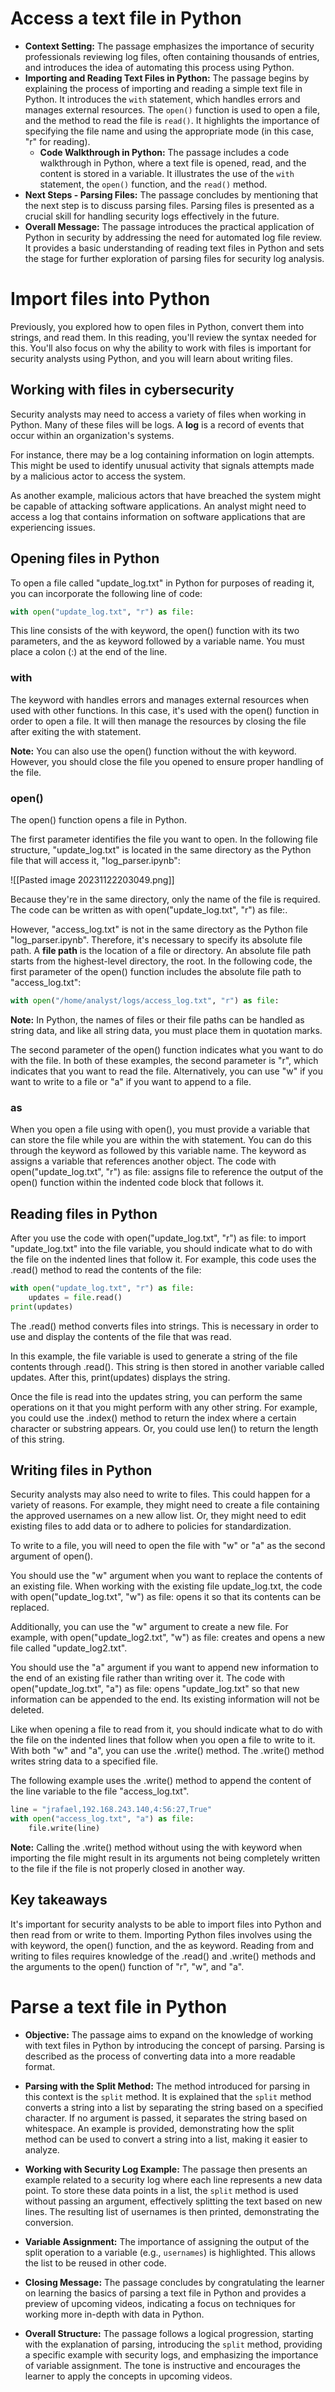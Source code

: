 # Access a text file in Python

- **Context Setting:** The passage emphasizes the importance of security professionals reviewing log files, often containing thousands of entries, and introduces the idea of automating this process using Python.
- **Importing and Reading Text Files in Python:** The passage begins by explaining the process of importing and reading a simple text file in Python. It introduces the `with` statement, which handles errors and manages external resources. The `open()` function is used to open a file, and the method to read the file is `read()`. It highlights the importance of specifying the file name and using the appropriate mode (in this case, "r" for reading).
	- **Code Walkthrough in Python:** The passage includes a code walkthrough in Python, where a text file is opened, read, and the content is stored in a variable. It illustrates the use of the `with` statement, the `open()` function, and the `read()` method.
- **Next Steps - Parsing Files:** The passage concludes by mentioning that the next step is to discuss parsing files. Parsing files is presented as a crucial skill for handling security logs effectively in the future.
- **Overall Message:** The passage introduces the practical application of Python in security by addressing the need for automated log file review. It provides a basic understanding of reading text files in Python and sets the stage for further exploration of parsing files for security log analysis.

# Import files into Python

Previously, you explored how to open files in Python, convert them into strings, and read them. In this reading, you'll review the syntax needed for this. You'll also focus on why the ability to work with files is important for security analysts using Python, and you will learn about writing files.

## Working with files in cybersecurity 

Security analysts may need to access a variety of files when working in Python. Many of these files will be logs. A **log** is a record of events that occur within an organization's systems.

For instance, there may be a log containing information on login attempts. This might be used to identify unusual activity that signals attempts made by a malicious actor to access the system.

As another example, malicious actors that have breached the system might be capable of attacking software applications. An analyst might need to access a log that contains information on software applications that are experiencing issues.

## Opening files in Python

To open a file called "update_log.txt" in Python for purposes of reading it, you can incorporate the following line of code:

```python
with open("update_log.txt", "r") as file:
```

This line consists of the with keyword, the open() function with its two parameters, and the as keyword followed by a variable name. You must place a colon (:) at the end of the line.

### with

The keyword with handles errors and manages external resources when used with other functions. In this case, it's used with the open() function in order to open a file. It will then manage the resources by closing the file after exiting the with statement.

**Note:** You can also use the open() function without the with keyword. However, you should close the file you opened to ensure proper handling of the file. 

### open()

The open() function opens a file in Python.

The first parameter identifies the file you want to open. In the following file structure, "update_log.txt" is located in the same directory as the Python file that will access it, "log_parser.ipynb":

![[Pasted image 20231122203049.png]]

Because they're in the same directory, only the name of the file is required. The code can be written as with open("update_log.txt", "r") as file:.

However, "access_log.txt" is not in the same directory as the Python file "log_parser.ipynb". Therefore, it's necessary to specify its absolute file path. A **file path** is the location of a file or directory. An absolute file path starts from the highest-level directory, the root. In the following code, the first parameter of the open() function includes the absolute file path to "access_log.txt":

```python
with open("/home/analyst/logs/access_log.txt", "r") as file:
```

**Note:** In Python, the names of files or their file paths can be handled as string data, and like all string data, you must place them in quotation marks.

The second parameter of the open() function indicates what you want to do with the file. In both of these examples, the second parameter is "r", which indicates that you want to read the file. Alternatively, you can use "w" if you want to write to a file or "a" if you want to append to a file.

### as

When you open a file using with open(), you must provide a variable that can store the file while you are within the with statement. You can do this through the keyword as followed by this variable name. The keyword as assigns a variable that references another object. The code with open("update_log.txt", "r") as file: assigns file to reference the output of the open() function within the indented code block that follows it.

## Reading files in Python

After you use the code with open("update_log.txt", "r") as file: to import "update_log.txt" into the file variable, you should indicate what to do with the file on the indented lines that follow it. For example, this code uses the .read() method to read the contents of the file:

```python
with open("update_log.txt", "r") as file:
    updates = file.read()
print(updates)
```

The .read() method converts files into strings. This is necessary in order to use and display the contents of the file that was read.

In this example, the file variable is used to generate a string of the file contents through .read(). This string is then stored in another variable called updates. After this, print(updates) displays the string.

Once the file is read into the updates string, you can perform the same operations on it that you might perform with any other string. For example, you could use the .index() method to return the index where a certain character or substring appears. Or, you could use len() to return the length of this string.

## Writing files in Python

Security analysts may also need to write to files. This could happen for a variety of reasons. For example, they might need to create a file containing the approved usernames on a new allow list. Or, they might need to edit existing files to add data or to adhere to policies for standardization.

To write to a file, you will need to open the file with "w" or "a" as the second argument of open(). 

You should use the "w" argument when you want to replace the contents of an existing file. When working with the existing file update_log.txt, the code with open("update_log.txt", "w") as file: opens it so that its contents can be replaced. 

Additionally, you can use the "w" argument to create a new file. For example, with open("update_log2.txt", "w") as file: creates and opens a new file called "update_log2.txt". 

You should use the "a" argument if you want to append new information to the end of an existing file rather than writing over it. The code with open("update_log.txt", "a") as file: opens "update_log.txt" so that new information can be appended to the end. Its existing information will not be deleted.

Like when opening a file to read from it, you should indicate what to do with the file on the indented lines that follow when you open a file to write to it. With both "w" and "a", you can use the .write() method. The .write() method writes string data to a specified file. 

The following example uses the .write() method to append the content of the line variable to the file "access_log.txt".

```python
line = "jrafael,192.168.243.140,4:56:27,True"
with open("access_log.txt", "a") as file:
    file.write(line)
```

**Note:** Calling the .write() method without using the with keyword when importing the file might result in its arguments not being completely written to the file if the file is not properly closed in another way.

## Key takeaways

It's important for security analysts to be able to import files into Python and then read from or write to them. Importing Python files involves using the with keyword, the open() function, and the as keyword. Reading from and writing to files requires knowledge of the .read() and .write() methods and the arguments to the open() function of "r", "w", and "a".

# Parse a text file in Python

- **Objective:** The passage aims to expand on the knowledge of working with text files in Python by introducing the concept of parsing. Parsing is described as the process of converting data into a more readable format.

- **Parsing with the Split Method:** The method introduced for parsing in this context is the `split` method. It is explained that the `split` method converts a string into a list by separating the string based on a specified character. If no argument is passed, it separates the string based on whitespace. An example is provided, demonstrating how the split method can be used to convert a string into a list, making it easier to analyze.

- **Working with Security Log Example:** The passage then presents an example related to a security log where each line represents a new data point. To store these data points in a list, the `split` method is used without passing an argument, effectively splitting the text based on new lines. The resulting list of usernames is then printed, demonstrating the conversion.

- **Variable Assignment:** The importance of assigning the output of the split operation to a variable (e.g., `usernames`) is highlighted. This allows the list to be reused in other code.

- **Closing Message:** The passage concludes by congratulating the learner on learning the basics of parsing a text file in Python and provides a preview of upcoming videos, indicating a focus on techniques for working more in-depth with data in Python.

- **Overall Structure:** The passage follows a logical progression, starting with the explanation of parsing, introducing the `split` method, providing a specific example with security logs, and emphasizing the importance of variable assignment. The tone is instructive and encourages the learner to apply the concepts in upcoming videos.